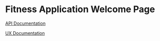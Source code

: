 # Fitness Application Welcome Page

[API Documentation](./api/README.md)

[UX Documentation](./ux/README.md)